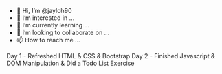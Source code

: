 - 👋 Hi, I’m @jayloh90
- 👀 I’m interested in ...
- 🌱 I’m currently learning ...
- 💞️ I’m looking to collaborate on ...
- 📫 How to reach me ...

<!---
jayloh90/jayloh90 is a ✨ special ✨ repository because its `README.md` (this file) appears on your GitHub profile.
You can click the Preview link to take a look at your changes.
--->
Day 1 - Refreshed HTML & CSS & Bootstrap
Day 2 - Finished Javascript & DOM Manipulation & Did a Todo List Exercise
